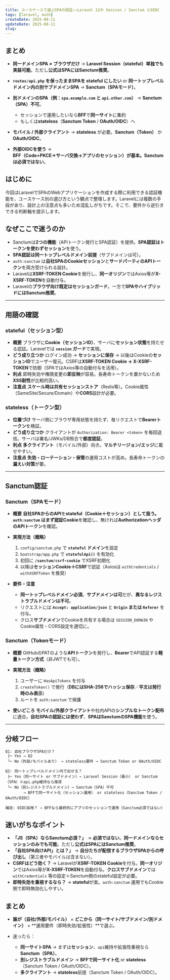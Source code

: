 ```yaml
---
title: ユースケースで選ぶSPAの認証——Laravel 12の Session / Sanctum とOIDC
tags: [laravel, auth]
createDate: 2025-08-11
updateDate: 2025-08-11
slug:
---
```


## まとめ

* **同一ドメインSPA × ブラウザだけ** → **Laravel Session（stateful）単独でも実装可能**。ただし**公式はSPAにはSanctum推奨**。
* **`routes/api.php` を保ったままSPAを stateful にしたい** or **同一トップレベルドメイン内の別サブドメインSPA** → **Sanctum（SPAモード）**。
* **別ドメインのSPA（例：`spa.example.com` と `api.other.com`）** → **Sanctum（SPA）不可**。

  * セッションで運用したいなら**BFF**で**同一サイト**に集約
  * もしくは**stateless**（**Sanctum Token** / **OAuth/OIDC**）へ
* **モバイル / 外部クライアント** → **stateless** が必要。**Sanctum（Token）** か **OAuth/OIDC**。
* **外部OIDCを使う** → **BFF（Code+PKCE→サーバ交換→アプリのセッション）**が基本。Sanctumは**必須ではない**。

## はじめに

今回はLaravelでSPAのWebアプリケーションを作成する際に利用できる認証機能を、ユースケース別の選び方という観点で整理します。Laravelには複数の手段があり、設計上の注意点も多いため混乱しがちです。そこで、要件から逆引きできる判断軸を提示します。

## なぜここで迷うのか

* Sanctumは**2つの機能**（APIトークン発行とSPA認証）を提供。**SPA認証はトークンを使わずセッション**を使う。
* **SPA認証は同一トップレベルドメイン前提**（サブドメインは可）。
* `auth:sanctum` は**自社SPAのCookieセッション**と**サードパーティのAPIトークン**を両方受けられる設計。
* Laravelは**XSRF-TOKEN Cookie**を発行し、**同一オリジン**ではAxios等が**X-XSRF-TOKEN**を自動付与。
* Laravelの**ブラウザ向け既定はセッションガード**。一方で**SPAやハイブリッドにはSanctum推奨**。

---

## 用語の確認

### stateful（セッション型）

* **概要**
  ブラウザに**Cookie（セッションID）**、サーバに**セッション状態**を持たせる認証。Laravelでは **`session` ガード**で実現。
* **どう成り立つか**
  ログイン成功 → **セッションに保存** → 以後はCookieの**セッションID**でユーザー復元。CSRFは**XSRF-TOKEN Cookie → X-XSRF-TOKEN**で防御（SPAではAxios等の自動付与を活用）。
* **利点**
  即時失効や権限変更の**即反映**が容易。長寿命トークンを置かないため**XSS耐性**が比較的高い。
* **注意点**
  **スケール時は共有セッションストア**（Redis等）。Cookie属性（SameSite/Secure/Domain）や**CORS**設計が必要。

### stateless（トークン型）

* **位置づけ**
  サーバ側にブラウザ専用状態を持たず、毎リクエストで**Bearerトークン**を検証。
* **どう成り立つか**
  クライアントが `Authorization: Bearer <token>` を毎回送信。サーバは署名/JWKs/DB照合で**都度認証**。
* **利点**
  **多クライアント**（モバイル/外部）向き。**マルチリージョン/エッジ**に載せやすい。
* **注意点**
  **失効・ローテーション・保管**の運用コストが高め。長寿命トークンの**漏えい対策**が要。

---

## Sanctum認証

### Sanctum（SPAモード）

* **概要**
  **自社SPAからのAPI**を**stateful（Cookie＋セッション）**として扱う。`auth:sanctum` はまず**認証Cookie**を確認し、無ければ**AuthorizationヘッダのAPIトークン**を確認。
* **実現方法（概略）**

  1. `config/sanctum.php` で **`stateful` ドメイン**を設定
  2. `bootstrap/app.php` で **`statefulApi()`** を有効化
  3. 初回に **`/sanctum/csrf-cookie`** でXSRF初期化
  4. 以降は**セッションCookie＋CSRF**で認証（Axiosは `withCredentials` / `withXSRFToken` を推奨）
* **要件・注意**

  * **同一トップレベルドメイン必須**。**サブドメインは可**だが、**異なるレジストラブルドメインは不可**。
  * リクエストには **`Accept: application/json`** と **`Origin` または `Referer`** を付与。
  * クロス**サブドメイン**でCookieを共有する場合は `SESSION_DOMAIN` やCookie属性・CORS設定を適切に。

### Sanctum（Tokenモード）

* **概要**
  GitHubのPATのような**APIトークン**を発行し、**Bearer**でAPI認証する**軽量トークン方式**（非JWTでも可）。
* **実現方法（概略）**

  1. ユーザーに `HasApiTokens` を付与
  2. `createToken()` で発行（**DBにはSHA-256でハッシュ保存**／**平文は発行時のみ表示**）
  3. ルートを `auth:sanctum` で保護
* **使いどころ**
  **モバイル/外部クライアント**や社内APIの**シンプルなトークン配布**に適合。**自社SPAの認証には使わず**、**SPAはSanctumのSPA機能**を使う。

---

## 分岐フロー

```
Q1: 自社ブラウザSPAだけ？
 ├─ Yes → Q2
 └─ No（外部/モバイルあり） → stateless要件 → Sanctum Token or OAuth/OIDC

Q2: 同一トップレベルドメイン内で出せる？
 ├─ Yes（同一サイト or サブドメイン）→ Laravel Session（最小） or Sanctum（SPA）※api.php維持なら推奨
 └─ No（別レジストラブルドメイン）→ Sanctum（SPA）不可
        → BFFで同一サイト化（セッション運用） or stateless（Sanctum Token / OAuth/OIDC）

補足: OIDC採用？ → BFFなら最終的にアプリのセッションで運用（Sanctum必須ではない）
```

## 迷いがちなポイント

* **「JS（SPA）ならSanctum必須？」** → **必須ではない**。**同一ドメインならセッションのみでも可能**。ただし**公式はSPAにはSanctum推奨**。
* **「自社SPA向けAPI」とは？」** → **自分たちが配信するブラウザSPAからの呼び出し**（第三者やモバイルは含まない）。
* **CSRFはどう効く？** → Laravelが**XSRF-TOKEN Cookie**を付与。**同一オリジン**ではAxios等が**X-XSRF-TOKEN**を自動付与。**クロスサブドメイン**では `withCredentials` 等の設定＋Sanctum側のstateful設定が必要。
* **即時失効を重視するなら？** → **stateful**が楽。`auth:sanctum` 運用でもCookie側で即時無効化しやすい。

## まとめ

* **誰が（自社/外部/モバイル）** × **どこから（同一サイト/サブドメイン/別ドメイン）** × \*\*運用要件（即時失効/拡張性）\*\*で選ぶ。
* 迷ったら：

  * **同一サイトSPA** → まずは**セッション**、`api`維持や拡張性重視なら**Sanctum（SPA）**。
  * **別レジストラブルドメイン** → **BFFで同一サイト化** or **stateless**（Sanctum Token / OAuth/OIDC）。
  * **多クライアント** → **stateless**前提（Sanctum Token / OAuth/OIDC）。

[1]: https://laravel.com/docs/12.x/sanctum "Laravel Sanctum - Laravel 12.x - The PHP Framework For Web Artisans"
[2]: https://laravel.com/docs/12.x/csrf "CSRF Protection - Laravel 12.x"
[3]: https://laravel.com/docs/12.x/authentication "Authentication - Laravel 12.x"
[4]: https://laravel.com/docs/12.x/session "HTTP Session - Laravel 12.x"
[5]: https://jetstream.laravel.com/features/api.html "API - Jetstream"
[6]: https://laravel.com/docs/12.x/passport "Laravel Passport - Laravel 12.x"